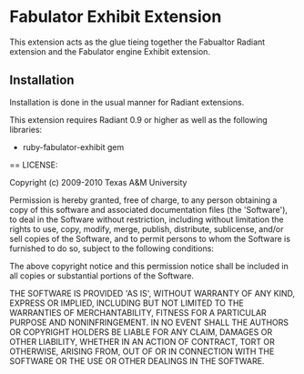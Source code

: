 Fabulator Exhibit Extension
===========================

This extension acts as the glue tieing together the Fabualtor Radiant extension
and the Fabulator engine Exhibit extension.

Installation
------------

Installation is done in the usual manner for Radiant extensions.

This extension requires Radiant 0.9 or higher as well as the following
libraries:

* ruby-fabulator-exhibit gem

== LICENSE:

Copyright (c) 2009-2010 Texas A&M University

Permission is hereby granted, free of charge, to any person obtaining
a copy of this software and associated documentation files (the
'Software'), to deal in the Software without restriction, including
without limitation the rights to use, copy, modify, merge, publish,
distribute, sublicense, and/or sell copies of the Software, and to
permit persons to whom the Software is furnished to do so, subject to
the following conditions:

The above copyright notice and this permission notice shall be
included in all copies or substantial portions of the Software.

THE SOFTWARE IS PROVIDED 'AS IS', WITHOUT WARRANTY OF ANY KIND,
EXPRESS OR IMPLIED, INCLUDING BUT NOT LIMITED TO THE WARRANTIES OF
MERCHANTABILITY, FITNESS FOR A PARTICULAR PURPOSE AND NONINFRINGEMENT.
IN NO EVENT SHALL THE AUTHORS OR COPYRIGHT HOLDERS BE LIABLE FOR ANY
CLAIM, DAMAGES OR OTHER LIABILITY, WHETHER IN AN ACTION OF CONTRACT,
TORT OR OTHERWISE, ARISING FROM, OUT OF OR IN CONNECTION WITH THE
SOFTWARE OR THE USE OR OTHER DEALINGS IN THE SOFTWARE.
